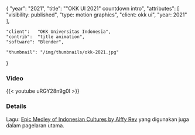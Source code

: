 {
	"year": "2021",
	"title": "\"OKK UI 2021\" countdown intro",
	"attributes": [
		"visibility: published",
		"type: motion graphics",
		"client: okk ui",
		"year: 2021"
	],
	
	"client":   "OKK Universitas Indonesia",
	"contrib":  "title animation",
	"software": "Blender",
	
	"thumbnail": "/img/thumbnails/okk-2021.jpg"
}

### Video
{{< youtube uRGY28n9g0I >}}

### Details
Lagu: [Epic Medley of Indonesian Cultures by Alffy Rev](https://www.youtube.com/watch?v=XCM54pKkQSE) yang digunakan juga dalam pagelaran utama.
